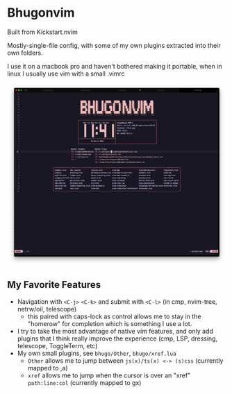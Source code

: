 # Bhugonvim
Built from Kickstart.nvim

Mostly-single-file config, with some of my own plugins extracted into their own folders.

I use it on a macbook pro and haven't bothered making it portable, when in linux I usually use vim with a small .vimrc

![image](./splashscreen_photo.png)

## My Favorite Features
- Navigation with `<C-j>` `<C-k>` and submit with `<C-l>` (in cmp, nvim-tree, netrw/oil, telescope)
    - this paired with caps-lock as control allows me to stay in the "homerow" for completion which is something I use a lot.
- I try to take the most advantage of native vim features, and only add plugins that I think really improve the experience
    (cmp, LSP, dressing, telescope, ToggleTerm, etc)
- My own small plugins, see `bhugo/Other`, `bhugo/xref.lua`
    - `Other` allows me to jump between `js(x)/ts(x) <-> (s)css` (currently mapped to <leader>,a)
    - `xref` allows me to jump when the cursor is over an "xref" `path:line:col` (currently mapped to gx)
